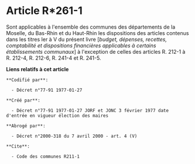 # Article R*261-1

Sont applicables à l'ensemble des communes des départements de la Moselle, du Bas-Rhin et du Haut-Rhin les dispositions des
articles contenus dans les titres Ier à V du présent livre [*budget, dépenses, recettes, comptabilité et dispositions
financières applicables à certains établissements communaux*] à l'exception de celles des articles R. 212-1 à R. 212-4, R.
212-6, R. 241-4 et R. 241-5.

**Liens relatifs à cet article**

	**Codifié par**:

	  - Décret n°77-91 1977-01-27

	**Créé par**:

	  - Décret n°77-91 1977-01-27 JORF et JONC 3 février 1977 date d'entrée en vigueur élection des maires

	**Abrogé par**:

	  - Décret n°2000-318 du 7 avril 2000 - art. 4 (V)

	**Cite**:

	  - Code des communes R211-1
